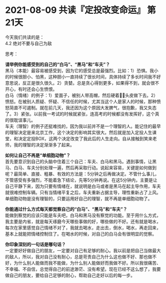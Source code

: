 # 2021-08-09 共读『定投改变命运』 第21天
今天我们共读的是：  
4.2 绝对不要与自己为敌

思考：

**请举例你能感受到的自己的“白马”、“黑马”和“车夫”？**  
黑马（本能）最容易被感受到，因为它的感受总是最强烈。比如：1）恐惧。我小的时候很胆小、怕黑，这种胆小一直持续了很长时间，具体持续了多长时间我不好意思说，反正是很久很久。2）贪婪。总是贪心得到更多，如果得不到，就会很不开心，有时还会心生愤恨。  
白马（情绪）的例子：1）爱面子，被别人带高帽，然后硬着头皮做下去。2）愤怒。在被别人质疑、怀疑、不信任的时候，尤其当这个人是家人的时候，那种愤怒简直不可遏制。就在前几天，我还因为这个原因大发脾气，很抱歉，我又失态了。3）紧张。以前我一考试的时候就紧张，连高考的时候都没有发挥好，这个真的很耽误事儿。  
车夫（理智）的例子还挺难找的，因为我以前并不是一个理智的人。能记住的最早的理智决定是来北京工作，这个决定的影响其实很大。然后就是加入定投人生课堂，和决定定投BOX，这两个决定改变了我此后的人生走向。自从接触到笑来老师，我的理智的决定渐渐多了起来。

**如何让自己不再是“单细胞动物”？**  
首先要意识到自己的头脑中住着三个自己：车夫、白马和黑马。遇到事情，让黑马、白马、车夫分别处理一遍，然后再采取行动。说起来容易，关键是如何做到呢？最简单、直接、粗暴、有效的方法是：5分钟之后再做决定。不管什么事儿，不管感受有多强烈，不能着急下结论，先等5分钟再说。在这5分钟内，主要是让自己平静下来，因为只要有情绪在，就说明是白马或者是黑马在起主导作用，车夫就很难控制车辆。只有当情绪平复之后，车夫重新占据主导，理性重新占了上风。单细胞动物是没有理智的，只要运用好自己的理智，就不再是单细胞动物了。

**你能通过什么方式每天都觉察自己的“白马”、“黑马”和“车夫”？**  
能做到察觉的应该只能是车夫吧，白马和黑马没有察觉的功能。至于用什么方式，我主要是内省，就是每天琢磨今天哪些事做的好，哪些做的不好。还有就是喝水，每次在家里感觉自己情绪不对了，我就去喝水，走出去，倒水，喝水，再走回来，基本上就能把情绪控制住了。在喝水的时候，对自己的白马会有很明显的觉察。

**你印象深刻的⼀句话是哪句话？**  
一定要好好做自己的朋友，一定要对自己有足够的耐心。我以前是把自己当做最大的敌人，所以，我对自己没有耐心，总是苛责自己为什么这也做不好、那也做不好，为什么别人能做而我不能做，为什么别人能做好而我做不好。所以我很痛苦、不幸福、不自信，总觉得自己的前途渺茫、没有希望。现在已经不这么想了，我要做自己的朋友，要给自己足够的耐心，帮助自己走好以后的每一步。
